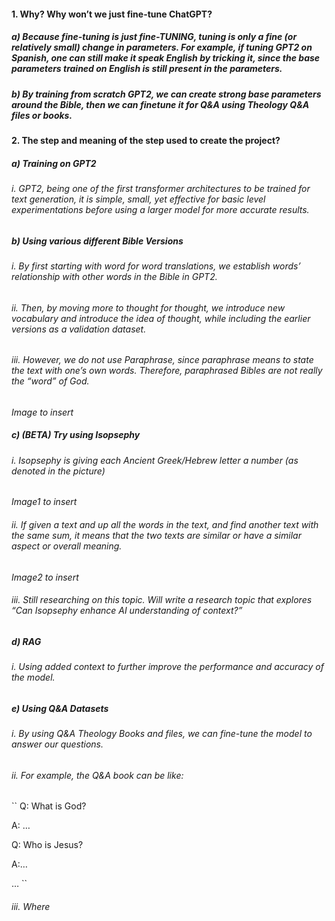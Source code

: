 #### 1. Why? Why won’t we just fine-tune ChatGPT?
##### a) Because fine-tuning is just fine-TUNING, tuning is only a fine (or relatively small) change in parameters. For example, if tuning GPT2 on Spanish, one can still make it speak English by tricking it, since the base parameters trained on English is still present in the parameters.
##### b) By training from scratch GPT2, we can create strong base parameters around the Bible, then we can finetune it for Q&A using Theology Q&A files or books.

#### 2. The step and meaning of the step used to create the project?
##### a) Training on GPT2
###### i. GPT2, being one of the first transformer architectures to be trained for text generation, it is simple, small, yet effective for basic level experimentations before using a larger model for more accurate results.
##### b) Using various different Bible Versions
###### i. By first starting with word for word translations, we establish words’ relationship with other words in the Bible in GPT2.
###### ii. Then, by moving more to thought for thought, we introduce new vocabulary and introduce the idea of thought, while including the earlier versions as a validation dataset.
###### iii. However, we do not use Paraphrase, since paraphrase means to state the text with one’s own words. Therefore, paraphrased Bibles are not really the “word” of God.

*Image to insert*

##### c) (BETA) Try using Isopsephy
###### i. Isopsephy is giving each Ancient Greek/Hebrew letter a number (as denoted in the picture)

*Image1 to insert*

###### ii. If given a text and up all the words in the text, and find another text with the same sum, it means that the two texts are similar or have a similar aspect or overall meaning.

*Image2 to insert*

###### iii. Still researching on this topic. Will write a research topic that explores “Can Isopsephy enhance AI understanding of context?”
##### d) RAG
###### i. Using added context to further improve the performance and accuracy of the model.
##### e) Using Q&A Datasets
###### i. By using Q&A Theology Books and files, we can fine-tune the model to answer our questions.
###### ii. For example, the Q&A book can be like:
``
Q: What is God?

 A: …

 Q: Who is Jesus?

 A:…

 …
``
###### iii. Where
